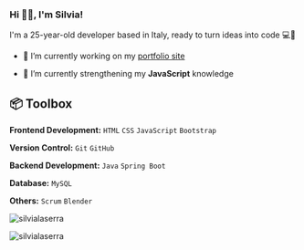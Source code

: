 ### Hi 👋🏻, I'm Silvia!
I'm a 25-year-old developer based in Italy, ready to turn ideas into code 💻🚀

- 🔭 I’m currently working on my [portfolio site]()

- 🌱 I’m currently strengthening my **JavaScript** knowledge

<!--- 👯 I’m looking to collaborate on [project](#)-->

<!--- 🤝 I’m looking for help with [project](#)-->

<!--- 👨‍💻 All of my projects are available at [silvialaserra.it](silvialaserra.it)-->

<!--- 📝 I regularly write articles on [asd](asd)-->

<!--- 💬 Ask me about **asd**-->

## 📦 Toolbox
**Frontend Development:** `HTML` `CSS` `JavaScript` `Bootstrap`

**Version Control:** `Git` `GitHub`

**Backend Development:** `Java` `Spring Boot`

**Database:** `MySQL`

**Others:** `Scrum` `Blender`



<!--CODEWARS-->
<p><img align="center" src="https://www.codewars.com/users/silvialaserra/badges/micro" alt="silvialaserra" /></p>

<!--LINGUAGGI PIU' USATI-->
<p><img align="center" src="https://github-readme-stats.vercel.app/api/top-langs?username=silvialaserra&show_icons=true&locale=en&layout=compact" alt="silvialaserra" /></p>

<!--
KO-FI BUTTON
<p><a href="https://ko-fi.com/silvialaserra"> <img align="left" src="https://cdn.ko-fi.com/cdn/kofi3.png?v=3" height="50" width="210" alt="ko-fi" /></a></p><br><br>
-->

<!---
silvialaserra/silvialaserra is a ✨ special ✨ repository because its `README.md` (this file) appears on your GitHub profile.
You can click the Preview link to take a look at your changes.
--->
